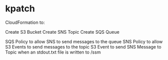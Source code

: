 # kpatch
CloudFormation to:

Create S3 Bucket
Create SNS Topic
Create SQS Queue

SQS Policy to allow SNS to send messages to the queue
SNS Policy to allow S3 Events to send messages to the topic
S3 Event to send SNS Message to Topic when an stdout.txt file is written to /ssm 
